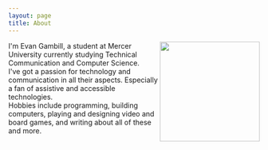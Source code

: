 ```yaml
---
layout: page
title: About
---
```


<div style="float: right">
  <img src="{{site.baseurl}}/assets/images/headshot.jpg" width="200"> 
</div>

<div style="text-align: left">
I'm Evan Gambill, a student at Mercer University currently studying Technical Communication and Computer Science.
<br>
I've got a passion for technology and communication in all their aspects. Especially a fan of assistive and accessible technologies.
<br>
Hobbies include programming, building computers, playing and designing video and board games, and writing about all of these and more.
</div>
